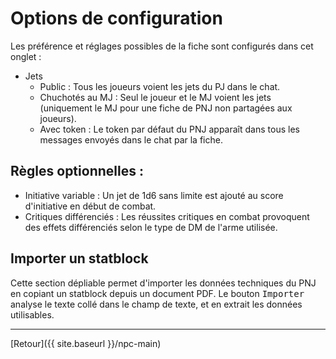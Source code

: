 # Options de configuration

Les préférence et réglages possibles de la fiche sont configurés dans cet onglet :
- Jets
  - Public : Tous les joueurs voient les jets du PJ dans le chat.
  - Chuchotés au MJ : Seul le joueur et le MJ voient les jets (uniquement le MJ pour une fiche de PNJ non partagées aux joueurs).
  - Avec token : Le token par défaut du PNJ apparaît dans tous les messages envoyés dans le chat par la fiche.

## Règles optionnelles :

- Initiative variable : Un jet de 1d6 sans limite est ajouté au score d'initiative en début de combat.
- Critiques différenciés : Les réussites critiques en combat provoquent des effets différenciés selon le type de DM de l'arme utilisée.

## Importer un statblock

Cette section dépliable permet d'importer les données techniques du PNJ en copiant un statblock depuis un document PDF. Le bouton <kbd>Importer</kbd> analyse le texte collé dans le champ de texte, et en extrait les données utilisables.

---

[Retour]({{ site.baseurl }}/npc-main)